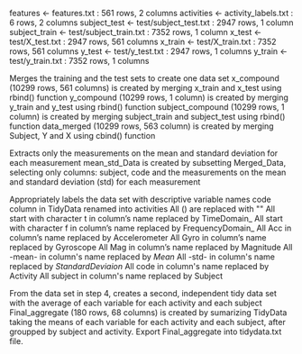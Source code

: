 features <- features.txt : 561 rows, 2 columns
activities <- activity_labels.txt : 6 rows, 2 columns
subject_test <- test/subject_test.txt : 2947 rows, 1 column
subject_train <- test/subject_train.txt : 7352 rows, 1 column
x_test <- test/X_test.txt : 2947 rows, 561 columns
x_train <- test/X_train.txt : 7352 rows, 561 columns
y_test <- test/y_test.txt : 2947 rows, 1 columns
y_train <- test/y_train.txt : 7352 rows, 1 columns


Merges the training and the test sets to create one data set
x_compound (10299 rows, 561 columns) is created by merging x_train and x_test using rbind() function
y_compound (10299 rows, 1 column) is created by merging y_train and y_test using rbind() function
subject_compound (10299 rows, 1 column) is created by merging subject_train and subject_test using rbind() function
data_merged (10299 rows, 563 column) is created by merging Subject, Y and X using cbind() function

Extracts only the measurements on the mean and standard deviation for each measurement
mean_std_Data  is created by subsetting Merged_Data, selecting only columns: subject, code and the measurements on the mean and standard deviation (std) for each measurement

Appropriately labels the data set with descriptive variable names
code column in TidyData renamed into activities
All () are replaced with ""
All start with character t in column’s name replaced by TimeDomain_
All start with character f in column’s name replaced by FrequencyDomain_
All Acc in column’s name replaced by Accelerometer
All Gyro in column’s name replaced by Gyroscope
All Mag in column’s name replaced by Magnitude
All -mean- in column's name replaced by _Mean_
All -std- in column's name replaced by _StandardDeviaion_
All code in column's name replaced by Activity
All subject in column's name replaced by Subject

From the data set in step 4, creates a second, independent tidy data set with the average of each variable for each activity and each subject
Final_aggregate (180 rows, 68 columns) is created by sumarizing TidyData taking the means of each variable for each activity and each subject, after groupped by subject and activity.
Export Final_aggregate into tidydata.txt file.
